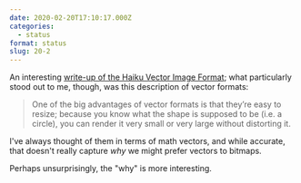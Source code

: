 ```yaml
---
date: 2020-02-20T17:10:17.000Z
categories:
  - status
format: status
slug: 20-2
---
```

An interesting [write-up of the Haiku Vector Image
Format](https://blog.leahhanson.us/post/recursecenter2016/haiku_icons.html);
what particularly stood out to me, though, was this description of vector
formats:

> One of the big advantages of vector formats is that they’re easy to resize;
> because you know what the shape is supposed to be (i.e. a circle), you can
> render it very small or very large without distorting it.

I've always thought of them in terms of math vectors, and while accurate, that
doesn't really capture _why_ we might prefer vectors to bitmaps.

Perhaps unsurprisingly, the "why" is more interesting.
